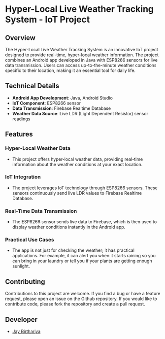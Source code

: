 # Hyper-Local Live Weather Tracking System - IoT Project

## Overview
The Hyper-Local Live Weather Tracking System is an innovative IoT project designed to provide real-time, hyper-local weather information. The project combines an Android app developed in Java with ESP8266 sensors for live data transmission. Users can access up-to-the-minute weather conditions specific to their location, making it an essential tool for daily life.

## Technical Details
- **Android App Development**: Java, Android Studio
- **IoT Component**: ESP8266 sensor
- **Data Transmission**: Firebase Realtime Database
- **Weather Data Source**: Live LDR (Light Dependent Resistor) sensor readings

## Features

### Hyper-Local Weather Data
- This project offers hyper-local weather data, providing real-time information about the weather conditions at your exact location.

### IoT Integration
- The project leverages IoT technology through ESP8266 sensors. These sensors continuously send live LDR values to Firebase Realtime Database.

### Real-Time Data Transmission
- The ESP8266 sensor sends live data to Firebase, which is then used to display weather conditions instantly in the Android app.

### Practical Use Cases
- The app is not just for checking the weather; it has practical applications. For example, it can alert you when it starts raining so you can bring in your laundry or tell you if your plants are getting enough sunlight.

## Contributing
Contributions to this project are welcome. If you find a bug or have a feature request, please open an issue on the Github repository. If you would like to contribute code, please fork the repository and create a pull request.

## Developer 
- [Jay Birthariya](https://github.com/JayBirthariya581)

